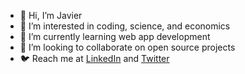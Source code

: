 - :vulcan_salute: Hi, I’m Javier
- :dna: I’m interested in coding, science, and economics
- :rocket: I’m currently learning web app development
- :busts_in_silhouette:	I’m looking to collaborate on open source projects
- :bird: Reach me at [LinkedIn](https://www.linkedin.com/in/javiergongora/) and [Twitter](https://twitter.com/javigong)

<!---
javigong/javigong is a ✨ special ✨ repository because its `README.md` (this file) appears on your GitHub profile.
You can click the Preview link to take a look at your changes.
--->
